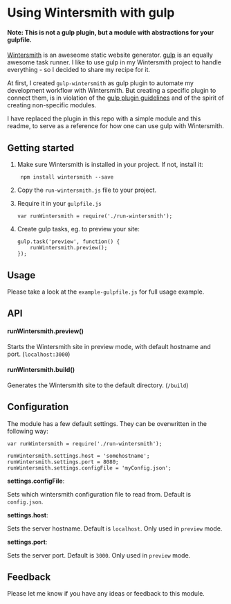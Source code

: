 # Using Wintersmith with gulp

#### Note: This is not a gulp plugin, but a module with abstractions for your gulpfile.

[Wintersmith](https://github.com/jnordberg/wintersmith) is an aweseome static website generator. [gulp](https://github.com/gulpjs/gulp) is an equally awesome task runner. I like to use gulp in my Wintersmith project to handle everything - so I decided to share my recipe for it.

At first, I created `gulp-wintersmith` as gulp plugin to automate my development workflow with Wintersmith. But creating a specific plugin to connect them, is in violation of the [gulp plugin guidelines](https://github.com/gulpjs/gulp/blob/master/docs/writing-a-plugin/guidelines.md) and of the spirit of creating non-specific modules.

I have replaced the plugin in this repo with a simple module and this readme, to serve as a reference for how one can use gulp with Wintersmith.

## Getting started

1. Make sure Wintersmith is installed in your project. If not, install it:

		npm install wintersmith --save 

2.  Copy the `run-wintersmith.js` file to your project.

3.  Require it in your `gulpfile.js`
	
		var runWintersmith = require('./run-wintersmith');

4.  Create gulp tasks, eg. to preview your site:
	
		gulp.task('preview', function() {
		    runWintersmith.preview();
		});
	
## Usage

Please take a look at the `example-gulpfile.js` for full usage example.

## API

#### runWintersmith.preview()
Starts the Wintersmith site in preview mode, with default hostname and port. (`localhost:3000`)

#### runWintersmith.build()
Generates the Wintersmith site to the default directory. (`/build`)

## Configuration

The module has a few default settings. They can be overwritten in the following way:

	var runWintersmith = require('./run-wintersmith');
	
	runWintersmith.settings.host = 'somehostname';
	runWintersmith.settings.port = 8080;
	runWintersmith.settings.configFile = 'myConfig.json';

**settings.configFile**:

Sets which wintersmith configuration file to read from. Default is `config.json`.

**settings.host**:

Sets the server hostname. Default is `localhost`. Only used in `preview` mode.

**settings.port**:

Sets the server port. Default is `3000`. Only used in `preview` mode.

## Feedback

Please let me know if you have any ideas or feedback to this module.